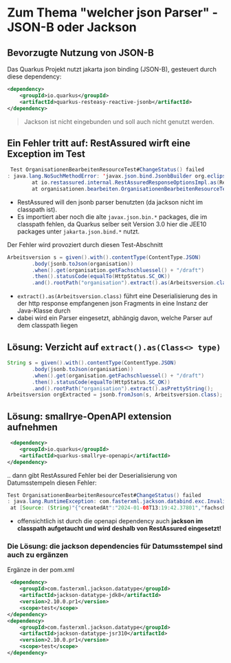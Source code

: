 # Zum Thema "welcher json Parser" - JSON-B oder Jackson

## Bevorzugte Nutzung von JSON-B

Das Quarkus Projekt nutzt jakarta json binding (JSON-B), gesteuert durch diese dependency:

````xml
<dependency>
    <groupId>io.quarkus</groupId>
    <artifactId>quarkus-resteasy-reactive-jsonb</artifactId>
</dependency>
````

> Jackson ist nicht eingebunden und soll auch nicht genutzt werden.

## Ein Fehler tritt auf: RestAssured wirft eine Exception im Test

````java
 Test OrganisationenBearbeitenResourceTest#ChangeStatus() failed
: java.lang.NoSuchMethodError: 'javax.json.bind.JsonbBuilder org.eclipse.yasson.JsonBindingProvider.create()'
        at io.restassured.internal.RestAssuredResponseOptionsImpl.as(RestAssuredResponseOptionsImpl.java:169)
        at organisationen.bearbeiten.OrganisationenBearbeitenResourceTest.ChangeStatus(OrganisationenBearbeitenResourceTest.java:121)
````

- RestAssured will den jsonb parser benutzten (da jackson nicht im classpath ist).
- Es importiert aber noch die alte `javax.json.bin.*` packages, die im classpath fehlen, da Quarkus selber seit Version 3.0 hier die JEE10 packages unter `jakarta.json.bind.*` nutzt.

Der Fehler wird provoziert durch diesen Test-Abschnitt

````java
Arbeitsversion s = given().with().contentType(ContentType.JSON)
        .body(jsonb.toJson(organisation))
        .when().get(organisation.getFachschluessel() + "/draft")
        .then().statusCode(equalTo(HttpStatus.SC_OK))
        .and().rootPath("organisation").extract().as(Arbeitsversion.class);
````

- `extract().as(Arbeitsversion.class)` führt eine Deserialisierung des in der http response empfangenen json Fragments in eine Instanz der Java-Klasse durch
- dabei wird ein Parser eingesetzt, abhängig davon, welche Parser auf dem classpath liegen

## Lösung: Verzicht auf `extract().as(Class<> type)`

````java
String s = given().with().contentType(ContentType.JSON)
        .body(jsonb.toJson(organisation))
        .when().get(organisation.getFachschluessel() + "/draft")
        .then().statusCode(equalTo(HttpStatus.SC_OK))
        .and().rootPath("organisation").extract().asPrettyString();
Arbeitsversion orgExtracted = jsonb.fromJson(s, Arbeitsversion.class);
````

## Lösung: smallrye-OpenAPI extension aufnehmen

````xml
 <dependency>
    <groupId>io.quarkus</groupId>
    <artifactId>quarkus-smallrye-openapi</artifactId>
</dependency>
````

.. dann gibt RestAssured Fehler bei der Deserialisierung von Datumsstempeln diesen Fehler:

````java
Test OrganisationenBearbeitenResourceTest#ChangeStatus() failed
: java.lang.RuntimeException: com.fasterxml.jackson.databind.exc.InvalidDefinitionException: Java 8 date/time type `java.time.LocalDateTime` not supported by default: add Module "com.fasterxml.jackson.datatype:jackson-datatype-jsr310" to enable handling
 at [Source: (String)"{"createdAt":"2024-01-08T13:19:42.37801","fachschluessel":"8fb4de3e-9d9c-4b40-9b2e-4b90efe5119e","id":2751,"organisation":{"adressen":[{"id":2912,"postleitzahl":10117,"stadt":"Berlin","strasse":"Charitéplatz 1"}],"beschreibung":"ChangeStatus","fachschluessel":"8fb4de3e-9d9c-4b40-9b2e-4b90efe5119e","id":2912,"name":"1"}}"; line: 1, column: 14] (through reference chain: organisationen.bearbeiten.Arbeitsversion["createdAt"])
````

- offensichtlich ist durch die openapi dependency auch **jackson im classpath aufgetaucht und wird deshalb von RestAssured eingesetzt!**

### Die Lösung: die jackson dependencies für Datumsstempel sind auch zu ergänzen

Ergänze in der pom.xml

````xml
 <dependency>
    <groupId>com.fasterxml.jackson.datatype</groupId>
    <artifactId>jackson-datatype-jdk8</artifactId>
    <version>2.10.0.pr1</version>
    <scope>test</scope>
</dependency>
<dependency>
    <groupId>com.fasterxml.jackson.datatype</groupId>
    <artifactId>jackson-datatype-jsr310</artifactId>
    <version>2.10.0.pr1</version>
    <scope>test</scope>
</dependency>
````
